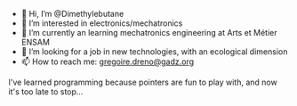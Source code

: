 - 👋 Hi, I’m @Dimethylebutane
- 👀 I’m interested in electronics/mechatronics
- 🌱 I’m currently an learning mechatronics engineering at Arts et Métier ENSAM
- 💞️ I’m looking for a job in new technologies, with an ecological dimension
- 📫 How to reach me: gregoire.dreno@gadz.org

I've learned programming because pointers are fun to play with, and now it's too late to stop...

<!---
dymethylebutane/dymethylebutane is a ✨ special ✨ repository because its `README.md` (this file) appears on your GitHub profile.
You can click the Preview link to take a look at your changes.
--->
